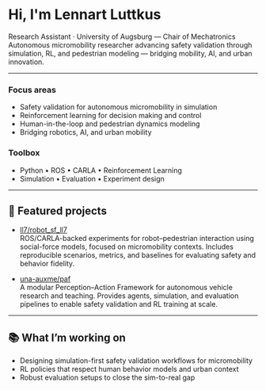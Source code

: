 # Hi, I'm Lennart Luttkus

Research Assistant · University of Augsburg — Chair of Mechatronics  
Autonomous micromobility researcher advancing safety validation through simulation, RL, and pedestrian modeling — bridging mobility, AI, and urban innovation.

---

### Focus areas
- Safety validation for autonomous micromobility in simulation
- Reinforcement learning for decision making and control
- Human-in-the-loop and pedestrian dynamics modeling
- Bridging robotics, AI, and urban mobility

### Toolbox
- Python • ROS • CARLA • Reinforcement Learning
- Simulation • Evaluation • Experiment design

---

## 🔬 Featured projects

- [ll7/robot_sf_ll7](https://github.com/ll7/robot_sf_ll7)  
  ROS/CARLA-backed experiments for robot–pedestrian interaction using social-force models, focused on micromobility contexts. Includes reproducible scenarios, metrics, and baselines for evaluating safety and behavior fidelity.

- [una-auxme/paf](https://github.com/una-auxme/paf)  
  A modular Perception–Action Framework for autonomous vehicle research and teaching. Provides agents, simulation, and evaluation pipelines to enable safety validation and RL training at scale.

---

## 📚 What I’m working on
- Designing simulation-first safety validation workflows for micromobility
- RL policies that respect human behavior models and urban context
- Robust evaluation setups to close the sim-to-real gap

